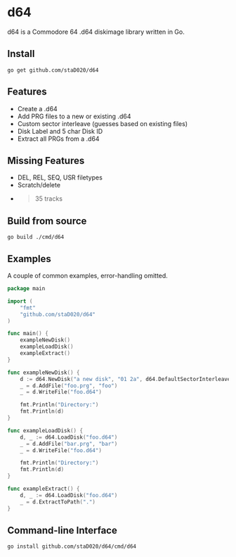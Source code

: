 # d64

d64 is a Commodore 64 .d64 diskimage library written in Go.

## Install

`go get github.com/staD020/d64`

## Features

* Create a .d64
* Add PRG files to a new or existing .d64
* Custom sector interleave (guesses based on existing files)
* Disk Label and 5 char Disk ID
* Extract all PRGs from a .d64

## Missing Features

* DEL, REL, SEQ, USR filetypes
* Scratch/delete
* >35 tracks

## Build from source

`go build ./cmd/d64`

## Examples

A couple of common examples, error-handling omitted.

```go
package main

import (
	"fmt"
	"github.com/staD020/d64"
)

func main() {
	exampleNewDisk()
	exampleLoadDisk()
	exampleExtract()
}

func exampleNewDisk() {
	d := d64.NewDisk("a new disk", "01 2a", d64.DefaultSectorInterleave)
	_ = d.AddFile("foo.prg", "foo")
	_ = d.WriteFile("foo.d64")

	fmt.Println("Directory:")
	fmt.Println(d)
}

func exampleLoadDisk() {
	d, _ := d64.LoadDisk("foo.d64")
	_ = d.AddFile("bar.prg", "bar")
	_ = d.WriteFile("foo.d64")

	fmt.Println("Directory:")
	fmt.Println(d)
}

func exampleExtract() {
	d, _ := d64.LoadDisk("foo.d64")
	_ = d.ExtractToPath(".")
}
```

## Command-line Interface

`go install github.com/staD020/d64/cmd/d64`
